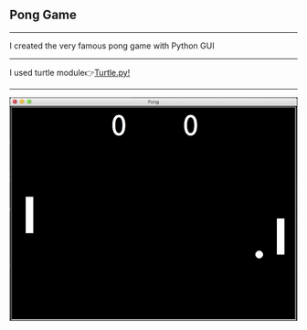<h2>Pong Game</h2>
<hr>
<p>I created the very famous pong game with Python GUI</p>
<hr>
<span>I used turtle module👉<span><a href='https://docs.python.org/3/library/turtle.html'>Turtle.py!</a>
<hr>
<img src='pong.gif' alt=pong game/>
